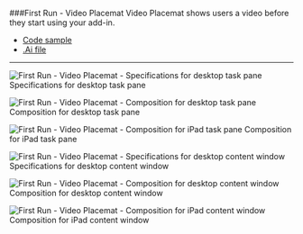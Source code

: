 ###First Run - Video Placemat
Video Placemat shows users a video before they start using your add-in.
* [Code sample](https://github.com/OfficeDev/Office-Add-in-UX-Design-Patterns-Code/tree/master/templates/first-run/video-placemat)
* [.Ai file](https://github.com/OfficeDev/Office-Add-in-UX-Design-Patterns/blob/master/Patterns/Source%20Files/FirstRun_VideoPlacemat.ai?raw=true)

***

![First Run - Video Placemat - Specifications for desktop task pane](https://raw.githubusercontent.com/OfficeDev/Office-Add-in-UX-Design-Patterns/alec's-markdown/PNGs/FirstRun_VideoPlacemat/FirstRun_VideoPlacemat_Desktop%20Task%20Pane%20Callouts.png)
Specifications for desktop task pane 


![First Run - Video Placemat - Composition for desktop task pane](https://raw.githubusercontent.com/OfficeDev/Office-Add-in-UX-Design-Patterns/alec's-markdown/PNGs/FirstRun_VideoPlacemat/FirstRun_VideoPlacemat_Desktop%20Task%20Pane.png)
Composition for desktop task pane 


![First Run - Video Placemat - Composition for iPad task pane](https://raw.githubusercontent.com/OfficeDev/Office-Add-in-UX-Design-Patterns/alec's-markdown/PNGs/FirstRun_VideoPlacemat/FirstRun_VideoPlacemat_iPad%20Task%20Pane.png)
Composition for iPad task pane 


![First Run - Video Placemat - Specifications for desktop content window](https://raw.githubusercontent.com/OfficeDev/Office-Add-in-UX-Design-Patterns/alec's-markdown/PNGs/FirstRun_VideoPlacemat/FirstRun_VideoPlacemat_Desktop%20Content%20Window%20Callouts.png)
Specifications for desktop content window


![First Run - Video Placemat - Composition for desktop content window](https://raw.githubusercontent.com/OfficeDev/Office-Add-in-UX-Design-Patterns/alec's-markdown/PNGs/FirstRun_VideoPlacemat/FirstRun_VideoPlacemat_Desktop%20Content%20Window.png)
Composition for desktop content window


![First Run - Video Placemat - Composition for iPad content window](https://raw.githubusercontent.com/OfficeDev/Office-Add-in-UX-Design-Patterns/alec's-markdown/PNGs/FirstRun_VideoPlacemat/FirstRun_VideoPlacemat_iPad%20Content%20Window.png)
Composition for iPad content window
